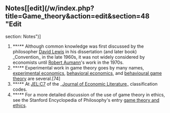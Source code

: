## Notes[[edit](/w/index.php?title=Game\_theory&action=edit&section=48 "Edit
section: Notes")]

 1. \*\*^\*\* Although common knowledge was first discussed by the philosopher [David Lewis](/wiki/David\_Kellogg\_Lewis "David Kellogg Lewis") in his dissertation (and later book) \_Convention\_ in the late 1960s, it was not widely considered by economists until [Robert Aumann](/wiki/Robert\_Aumann "Robert Aumann")'s work in the 1970s.
 2. \*\*^\*\* Experimental work in game theory goes by many names, [experimental economics](/wiki/Experimental\_economics "Experimental economics"), [behavioral economics](/wiki/Behavioral\_economics "Behavioral economics"), and [behavioural game theory](/wiki/Behavioural\_game\_theory "Behavioural game theory") are several.[74]
 3. \*\*^\*\* At [JEL:C7](/wiki/JEL\_classification\_codes#Mathematical\_and\_quantitative\_methods\_JEL:\_C\_Subcategories "JEL classification codes") of the \_[Journal of Economic Literature](/wiki/Journal\_of\_Economic\_Literature "Journal of Economic Literature")\_ classification codes.
 4. \*\*^\*\* For a more detailed discussion of the use of game theory in ethics, see the Stanford Encyclopedia of Philosophy's entry [game theory and ethics](http://plato.stanford.edu/entries/game-ethics/).
